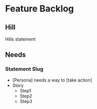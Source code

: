 # Feature Backlog

## Hill

Hills statement

## Needs

### Statement Slug

- [Persona] needs a way to [take action]
- Story
  - Step1
  - Step2
  - Step3
